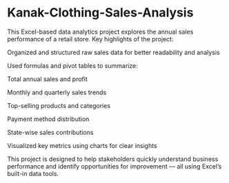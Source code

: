 # Kanak-Clothing-Sales-Analysis
This Excel-based data analytics project explores the annual sales performance of a retail store.
Key highlights of the project:

Organized and structured raw sales data for better readability and analysis

Used formulas and pivot tables to summarize:

Total annual sales and profit

Monthly and quarterly sales trends

Top-selling products and categories

Payment method distribution

State-wise sales contributions

Visualized key metrics using charts for clear insights

This project is designed to help stakeholders quickly understand business performance and identify opportunities for improvement — all using Excel’s built-in data tools.
